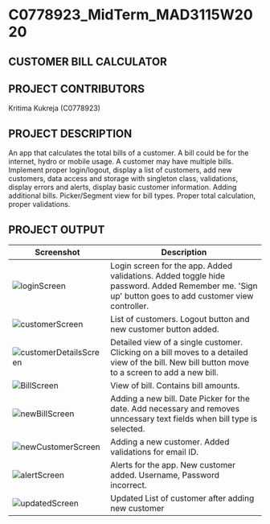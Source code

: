 # C0778923_MidTerm_MAD3115W2020
## CUSTOMER BILL CALCULATOR

## PROJECT CONTRIBUTORS

Kritima Kukreja (C0778923)

## PROJECT DESCRIPTION

An app that calculates the total bills of a customer. A bill could be for the internet, hydro or mobile usage. A customer may have multiple bills. Implement proper login/logout, display a list of customers, add new customers, data access and storage with singleton class, validations, display errors and alerts, display basic customer information. Adding additional bills. Picker/Segment view for bill types. Proper total calculation, proper validations.

## PROJECT OUTPUT
Screenshot | Description
--- | ---
<img src="https://i93.servimg.com/u/f93/18/45/29/87/login14.png" alt="loginScreen"/> | Login screen for the app. Added validations. Added toggle hide password. Added Remember me. 'Sign up' button goes to add customer view controller.
<img src="https://i93.servimg.com/u/f93/18/45/29/87/custom13.png" alt="customerScreen"/> | List of customers. Logout button and new customer button added.
<img src="https://i93.servimg.com/u/f93/18/45/29/87/custom10.jpg" alt="customerDetailsScreen"/> | Detailed view of a single customer. Clicking on a bill moves to a detailed view of the bill. New bill button move to a screen to add a new bill.
<img src="https://i93.servimg.com/u/f93/18/45/29/87/billde10.png" alt="BillScreen"/> | View of bill. Contains bill amounts. 
<img src="https://i93.servimg.com/u/f93/18/45/29/87/newbil10.png" alt="newBillScreen"/> | Adding a new bill. Date Picker for the date. Add necessary and removes unncessary text fields when bill type is selected.
<img src="https://i93.servimg.com/u/f93/18/45/29/87/screen10.png" alt="newCustomerScreen"/> | Adding a new customer. Added validations for email ID. 
<img src="https://i93.servimg.com/u/f93/18/45/29/87/newcus13.png" alt="alertScreen"/> | Alerts for the app. New customer added. Username, Password incorrect. 
<img src="https://i93.servimg.com/u/f93/18/45/29/87/newcus14.png" alt="updatedScreen"/> | Updated List of customer after adding new customer





